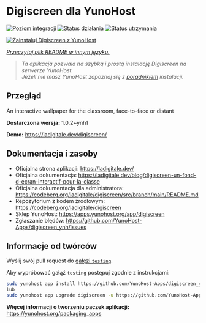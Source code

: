 <!--
To README zostało automatycznie wygenerowane przez <https://github.com/YunoHost/apps/tree/master/tools/readme_generator>
Nie powinno być ono edytowane ręcznie.
-->

# Digiscreen dla YunoHost

[![Poziom integracji](https://apps.yunohost.org/badge/integration/digiscreen)](https://ci-apps.yunohost.org/ci/apps/digiscreen/)
![Status działania](https://apps.yunohost.org/badge/state/digiscreen)
![Status utrzymania](https://apps.yunohost.org/badge/maintained/digiscreen)

[![Zainstaluj Digiscreen z YunoHost](https://install-app.yunohost.org/install-with-yunohost.svg)](https://install-app.yunohost.org/?app=digiscreen)

*[Przeczytaj plik README w innym języku.](./ALL_README.md)*

> *Ta aplikacja pozwala na szybką i prostą instalację Digiscreen na serwerze YunoHost.*  
> *Jeżeli nie masz YunoHost zapoznaj się z [poradnikiem](https://yunohost.org/install) instalacji.*

## Przegląd

An interactive wallpaper for the classroom, face-to-face or distant


**Dostarczona wersja:** 1.0.2~ynh1

**Demo:** <https://ladigitale.dev/digiscreen/>
## Dokumentacja i zasoby

- Oficjalna strona aplikacji: <https://ladigitale.dev/>
- Oficjalna dokumentacja: <https://ladigitale.dev/blog/digiscreen-un-fond-d-ecran-interactif-pour-la-classe>
- Oficjalna dokumentacja dla administratora: <https://codeberg.org/ladigitale/digiscreen/src/branch/main/README.md>
- Repozytorium z kodem źródłowym: <https://codeberg.org/ladigitale/digiscreen>
- Sklep YunoHost: <https://apps.yunohost.org/app/digiscreen>
- Zgłaszanie błędów: <https://github.com/YunoHost-Apps/digiscreen_ynh/issues>

## Informacje od twórców

Wyślij swój pull request do [gałęzi `testing`](https://github.com/YunoHost-Apps/digiscreen_ynh/tree/testing).

Aby wypróbować gałąź `testing` postępuj zgodnie z instrukcjami:

```bash
sudo yunohost app install https://github.com/YunoHost-Apps/digiscreen_ynh/tree/testing --debug
lub
sudo yunohost app upgrade digiscreen -u https://github.com/YunoHost-Apps/digiscreen_ynh/tree/testing --debug
```

**Więcej informacji o tworzeniu paczek aplikacji:** <https://yunohost.org/packaging_apps>
